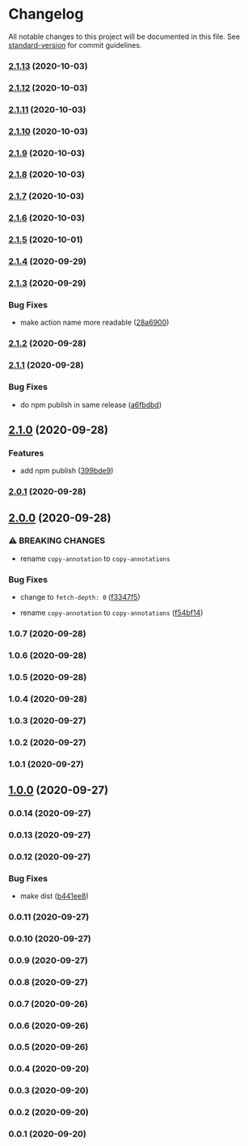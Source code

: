 # Changelog

All notable changes to this project will be documented in this file. See [standard-version](https://github.com/conventional-changelog/standard-version) for commit guidelines.

### [2.1.13](https://github.com/kellyselden/move-semver-tags-action/compare/v2.1.12...v2.1.13) (2020-10-03)

### [2.1.12](https://github.com/kellyselden/move-semver-tags-action/compare/v2.1.11...v2.1.12) (2020-10-03)

### [2.1.11](https://github.com/kellyselden/move-semver-tags-action/compare/v2.1.10...v2.1.11) (2020-10-03)

### [2.1.10](https://github.com/kellyselden/move-semver-tags-action/compare/v2.1.9...v2.1.10) (2020-10-03)

### [2.1.9](https://github.com/kellyselden/move-semver-tags-action/compare/v2.1.8...v2.1.9) (2020-10-03)

### [2.1.8](https://github.com/kellyselden/move-semver-tags-action/compare/v2.1.7...v2.1.8) (2020-10-03)

### [2.1.7](https://github.com/kellyselden/move-semver-tags-action/compare/v2.1.6...v2.1.7) (2020-10-03)

### [2.1.6](https://github.com/kellyselden/move-semver-tags-action/compare/v2.1.5...v2.1.6) (2020-10-03)

### [2.1.5](https://github.com/kellyselden/move-semver-tags-action/compare/v2.1.4...v2.1.5) (2020-10-01)

### [2.1.4](https://github.com/kellyselden/move-semver-tags-action/compare/v2.1.3...v2.1.4) (2020-09-29)

### [2.1.3](https://github.com/kellyselden/move-semver-tags-action/compare/v2.1.2...v2.1.3) (2020-09-29)


### Bug Fixes

* make action name more readable ([28a6900](https://github.com/kellyselden/move-semver-tags-action/commit/28a6900f5d372c0e9717fdb7b1e89feb4f1c1062))

### [2.1.2](https://github.com/kellyselden/move-semver-tags-action/compare/v2.1.1...v2.1.2) (2020-09-28)

### [2.1.1](https://github.com/kellyselden/move-semver-tags-action/compare/v2.1.0...v2.1.1) (2020-09-28)


### Bug Fixes

* do npm publish in same release ([a6fbdbd](https://github.com/kellyselden/move-semver-tags-action/commit/a6fbdbd4c361641056b6c6ab3b9230bbaa6daf1a))

## [2.1.0](https://github.com/kellyselden/move-semver-tags-action/compare/v2.0.1...v2.1.0) (2020-09-28)


### Features

* add npm publish ([399bde9](https://github.com/kellyselden/move-semver-tags-action/commit/399bde99b39d17a20796faae706ba0edf06a141b))

### [2.0.1](https://github.com/kellyselden/move-semver-tags-action/compare/v2.0.0...v2.0.1) (2020-09-28)

## [2.0.0](https://github.com/kellyselden/move-semver-tags-action/compare/v1.0.7...v2.0.0) (2020-09-28)


### ⚠ BREAKING CHANGES

* rename `copy-annotation` to `copy-annotations`

### Bug Fixes

* change to `fetch-depth: 0` ([f3347f5](https://github.com/kellyselden/move-semver-tags-action/commit/f3347f5f297630b8f59351236d031be1b64f45ce))


* rename `copy-annotation` to `copy-annotations` ([f54bf14](https://github.com/kellyselden/move-semver-tags-action/commit/f54bf1417d6cbb3ad2d177fc4acdfdc65984ccdf))

### 1.0.7 (2020-09-28)

### 1.0.6 (2020-09-28)

### 1.0.5 (2020-09-28)

### 1.0.4 (2020-09-28)

### 1.0.3 (2020-09-27)

### 1.0.2 (2020-09-27)

### 1.0.1 (2020-09-27)

## [1.0.0](https://github.com/kellyselden/move-semver-tags-action/compare/v0.0.14...v1.0.0) (2020-09-27)

### 0.0.14 (2020-09-27)

### 0.0.13 (2020-09-27)

### 0.0.12 (2020-09-27)


### Bug Fixes

* make dist ([b441ee8](https://github.com/kellyselden/move-semver-tags-action/commit/b441ee8151e9825176cf7a7e72979afd0108e7f5))

### 0.0.11 (2020-09-27)

### 0.0.10 (2020-09-27)

### 0.0.9 (2020-09-27)

### 0.0.8 (2020-09-27)

### 0.0.7 (2020-09-26)

### 0.0.6 (2020-09-26)

### 0.0.5 (2020-09-26)

### 0.0.4 (2020-09-20)

### 0.0.3 (2020-09-20)

### 0.0.2 (2020-09-20)

### 0.0.1 (2020-09-20)
